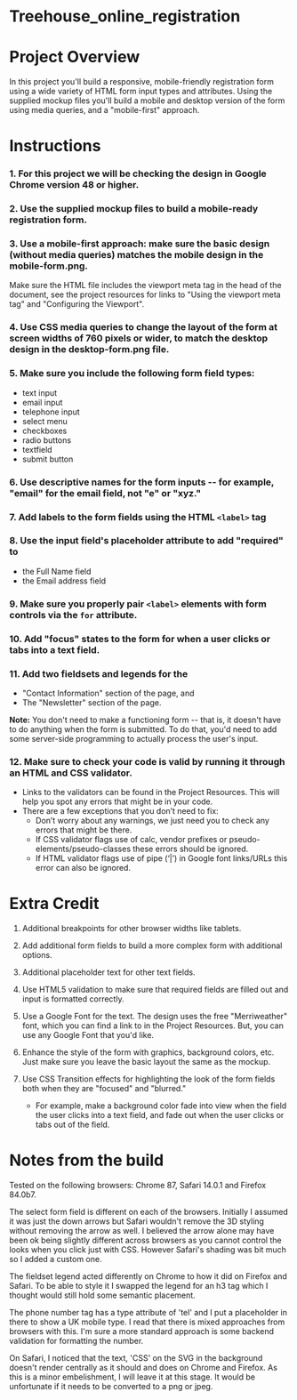 # Treehouse_online_registration

# Project Overview

In this project you'll build a responsive, mobile-friendly registration form using a wide variety of HTML form input types and attributes. Using the supplied mockup files you'll build a mobile and desktop version of the form using media queries, and a "mobile-first" approach.

# Instructions

### 1. For this project we will be checking the design in Google Chrome version 48 or higher.

### 2. Use the supplied mockup files to build a mobile-ready registration form.

### 3. Use a mobile-first approach: make sure the basic design (without media queries) matches the mobile design in the mobile-form.png.

Make sure the HTML file includes the viewport meta tag in the head of the document, see the project resources for links to "Using the viewport meta tag" and "Configuring the Viewport".

### 4. Use CSS media queries to change the layout of the form at screen widths of 760 pixels or wider, to match the desktop design in the desktop-form.png file.

### 5. Make sure you include the following form field types:

- text input
- email input
- telephone input
- select menu
- checkboxes
- radio buttons
- textfield
- submit button

### 6. Use descriptive names for the form inputs -- for example, "email" for the email field, not "e" or "xyz."

### 7. Add labels to the form fields using the HTML `<label>` tag

### 8. Use the input field's placeholder attribute to add "required" to

- the Full Name field
- the Email address field

### 9. Make sure you properly pair `<label>` elements with form controls via the `for` attribute.

### 10. Add "focus" states to the form for when a user clicks or tabs into a text field.

### 11. Add two fieldsets and legends for the

- "Contact Information" section of the page, and
- The "Newsletter" section of the page.

**Note:** You don't need to make a functioning form -- that is, it doesn't have to do anything when the form is submitted. To do that, you'd need to add some server-side programming to actually process the user's input.

### 12. Make sure to check your code is valid by running it through an HTML and CSS validator.

- Links to the validators can be found in the Project Resources. This will help you spot any errors that might be in your code.
- There are a few exceptions that you don’t need to fix:
  - Don’t worry about any warnings, we just need you to check any errors that might be there.
  - If CSS validator flags use of calc, vendor prefixes or pseudo-elements/pseudo-classes these errors should be ignored.
  - If HTML validator flags use of pipe (‘|’) in Google font links/URLs this error can also be ignored.

# Extra Credit

1. Additional breakpoints for other browser widths like tablets.

2. Add additional form fields to build a more complex form with additional options.

3. Additional placeholder text for other text fields.

4. Use HTML5 validation to make sure that required fields are filled out and input is formatted correctly.

5. Use a Google Font for the text. The design uses the free "Merriweather" font, which you can find a link to in the Project Resources. But, you can use any Google Font that you'd like.

6. Enhance the style of the form with graphics, background colors, etc. Just make sure you leave the basic layout the same as the mockup.

7. Use CSS Transition effects for highlighting the look of the form fields both when they are "focused" and "blurred."
   - For example, make a background color fade into view when the field the user clicks into a text field, and fade out when the user clicks or tabs out of the field.

# Notes from the build

Tested on the following browsers: Chrome 87, Safari 14.0.1 and Firefox 84.0b7.

The select form field is different on each of the browsers. Initially I assumed it was just the down arrows but Safari wouldn't remove the 3D styling without removing the arrow as well. I believed the arrow alone may have been ok being slightly different across browsers as you cannot control the looks when you click just with CSS. However Safari's shading was bit much so I added a custom one.

The fieldset legend acted differently on Chrome to how it did on Firefox and Safari. To be able to style it I swapped the legend for an h3 tag which I thought would still hold some semantic placement.

The phone number tag has a type attribute of 'tel' and I put a placeholder in there to show a UK mobile type. I read that there is mixed approaches from browsers with this. I'm sure a more standard approach is some backend validation for formatting the number.

On Safari, I noticed that the text, 'CSS' on the SVG in the background doesn't render centrally as it should and does on Chrome and Firefox. As this is a minor embelishment, I will leave it at this stage. It would be unfortunate if it needs to be converted to a png or jpeg.
